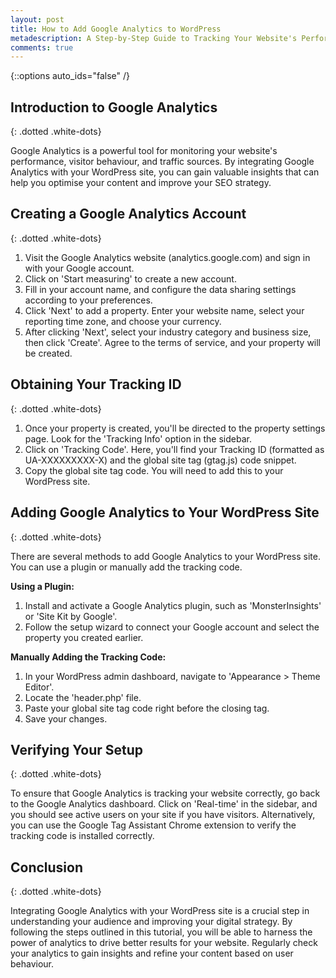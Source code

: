 ```yaml
---
layout: post
title: How to Add Google Analytics to WordPress
metadescription: A Step-by-Step Guide to Tracking Your Website's Performance
comments: true
---
```

{::options auto_ids="false" /}
## Introduction to Google Analytics
{: .dotted .white-dots}

Google Analytics is a powerful tool for monitoring your website's performance, visitor behaviour, and traffic sources. By integrating Google Analytics with your WordPress site, you can gain valuable insights that can help you optimise your content and improve your SEO strategy.

## Creating a Google Analytics Account
{: .dotted .white-dots}

1. Visit the Google Analytics website (analytics.google.com) and sign in with your Google account.
2. Click on 'Start measuring' to create a new account.
3. Fill in your account name, and configure the data sharing settings according to your preferences.
4. Click 'Next' to add a property. Enter your website name, select your reporting time zone, and choose your currency.
5. After clicking 'Next', select your industry category and business size, then click 'Create'. Agree to the terms of service, and your property will be created.

## Obtaining Your Tracking ID
{: .dotted .white-dots}

1. Once your property is created, you'll be directed to the property settings page. Look for the 'Tracking Info' option in the sidebar.
2. Click on 'Tracking Code'. Here, you'll find your Tracking ID (formatted as UA-XXXXXXXXX-X) and the global site tag (gtag.js) code snippet.
3. Copy the global site tag code. You will need to add this to your WordPress site.

## Adding Google Analytics to Your WordPress Site
{: .dotted .white-dots}

There are several methods to add Google Analytics to your WordPress site. You can use a plugin or manually add the tracking code.

**Using a Plugin:**
1. Install and activate a Google Analytics plugin, such as 'MonsterInsights' or 'Site Kit by Google'.
2. Follow the setup wizard to connect your Google account and select the property you created earlier.

**Manually Adding the Tracking Code:**
1. In your WordPress admin dashboard, navigate to 'Appearance > Theme Editor'.
2. Locate the 'header.php' file.
3. Paste your global site tag code right before the closing </head> tag.
4. Save your changes.

## Verifying Your Setup
{: .dotted .white-dots}

To ensure that Google Analytics is tracking your website correctly, go back to the Google Analytics dashboard. Click on 'Real-time' in the sidebar, and you should see active users on your site if you have visitors. Alternatively, you can use the Google Tag Assistant Chrome extension to verify the tracking code is installed correctly.

## Conclusion
{: .dotted .white-dots}

Integrating Google Analytics with your WordPress site is a crucial step in understanding your audience and improving your digital strategy. By following the steps outlined in this tutorial, you will be able to harness the power of analytics to drive better results for your website. Regularly check your analytics to gain insights and refine your content based on user behaviour.

